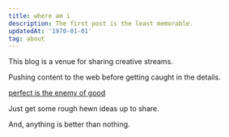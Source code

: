```yaml
---
title: where am i
description: The first post is the least memorable.
updatedAt: '1970-01-01'
tag: about
---
```


This blog is a venue for sharing creative streams.

Pushing content to the web before getting caught in the details.

[perfect is the enemy of good](https://en.wikipedia.org/wiki/Perfect_is_the_enemy_of_good)

Just get some rough hewn ideas up to share.

And, anything is better than nothing.